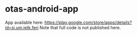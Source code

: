 # otas-android-app
App available here: https://play.google.com/store/apps/details?id=si.um.ietk.feri
Note that full code is not published here.
